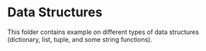 # Data Structures

This folder contains example on different types of data structures (dictionary, list, tuple, and some string functions).